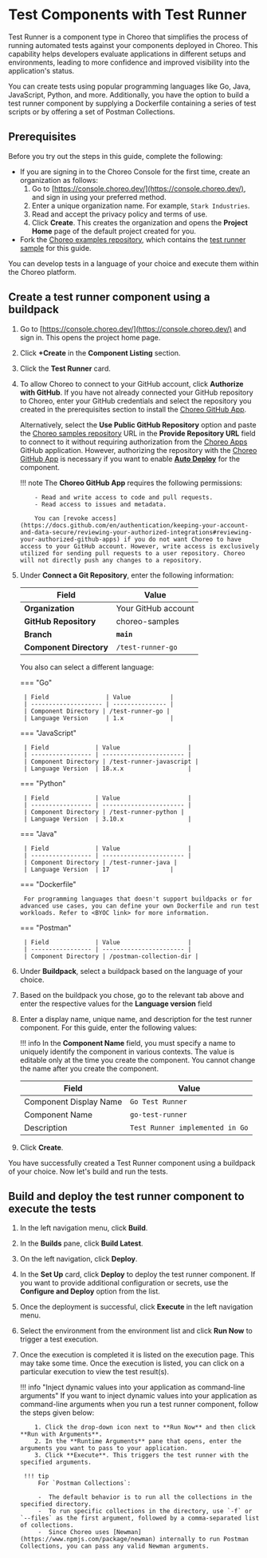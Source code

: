 # Test Components with Test Runner

Test Runner is a component type in Choreo that simplifies the process of running automated tests against your components deployed in Choreo. This capability helps developers evaluate applications in different setups and environments, leading to more confidence and improved visibility into the application's status.

You can create tests using popular programming languages like Go, Java, JavaScript, Python, and more. Additionally, you have the option to build a test runner component by supplying a Dockerfile containing a series of test scripts or by offering a set of Postman Collections.

## Prerequisites

Before you try out the steps in this guide, complete the following:

 - If you are signing in to the Choreo Console for the first time, create an organization as follows:
    1. Go to [https://console.choreo.dev/](https://console.choreo.dev/), and sign in using your preferred method.
    2. Enter a unique organization name. For example, `Stark Industries`.
    3. Read and accept the privacy policy and terms of use.
    4. Click **Create**.
       This creates the organization and opens the **Project Home** page of the default project created for you.
 - Fork the [Choreo examples repository](https://github.com/wso2/choreo-samples), which contains the [test runner sample](https://github.com/wso2/choreo-samples/tree/main/test-runner-go) for this guide.

You can develop tests in a language of your choice and execute them within the Choreo platform.

## Create a test runner component using a buildpack

1. Go to [https://console.choreo.dev/](https://console.choreo.dev/) and sign in. This opens the project home page.
2. Click **+Create** in the **Component Listing** section. 
3. Click the **Test Runner** card.
6. To allow Choreo to connect to your GitHub account, click **Authorize with GitHub**. If you have not already connected your GitHub repository to Choreo, enter your GitHub credentials and select the repository you created in the prerequisites section to install the [Choreo GitHub App](https://github.com/marketplace/choreo-apps).

    Alternatively, select the **Use Public GitHub Repository** option and paste the [Choreo samples repository](https://github.com/wso2/choreo-samples) URL in the **Provide Repository URL** field to connect to it without requiring authorization from the [Choreo Apps](https://github.com/marketplace/choreo-apps) GitHub application. However, authorizing the repository with the [Choreo GitHub App](https://github.com/marketplace/choreo-apps) is necessary if you want to enable [**Auto Deploy**](https://wso2.com/choreo/docs/choreo-concepts/ci-cd/#deploy) for the component.

    !!! note
           The **Choreo GitHub App** requires the following permissions:

           - Read and write access to code and pull requests.
           - Read access to issues and metadata.
             
           You can [revoke access](https://docs.github.com/en/authentication/keeping-your-account-and-data-secure/reviewing-your-authorized-integrations#reviewing-your-authorized-github-apps) if you do not want Choreo to have access to your GitHub account. However, write access is exclusively utilized for sending pull requests to a user repository. Choreo will not directly push any changes to a repository.

7. Under **Connect a Git Repository**, enter the following information:

    | **Field**              | **Value**          |
    |------------------------|--------------------|
    | **Organization**       | Your GitHub account|
    | **GitHub Repository**  | choreo-samples     |
    | **Branch**             | **`main`**         |
    | **Component Directory**| `/test-runner-go`  |

    You also can select a different language:


    === "Go"

        | Field                | Value           |
        | -------------------- | --------------- |
        | Component Directory | /test-runner-go |
        | Language Version     | 1.x             |
    
    === "JavaScript"

        | Field             | Value                   |
        | ----------------- | ----------------------- |
        | Component Directory | /test-runner-javascript |
        | Language Version  | 18.x.x                  |

    === "Python"

        | Field             | Value                   |
        | ----------------- | ----------------------- |
        | Component Directory | /test-runner-python |
        | Language Version  | 3.10.x                  |

    === "Java"

        | Field             | Value                   |
        | ----------------- | ----------------------- |
        | Component Directory | /test-runner-java |
        | Language Version  | 17                 |

    === "Dockerfile"

        For programming languages that doesn't support buildpacks or for advanced use cases, you can define your own Dockerfile and run test workloads. Refer to <BYOC link> for more information.

    === "Postman"

        | Field             | Value                   |
        | ----------------- | ----------------------- |
        | Component Directory | /postman-collection-dir |


6. Under **Buildpack**, select a buildpack based on the language of your choice.
7. Based on the buildpack you chose, go to the relevant tab above and enter the respective values for the **Language version** field

4. Enter a display name, unique name, and description for the test runner component. For this guide, enter the following values:
    
    !!! info
         In the **Component Name** field, you must specify a name to uniquely identify the component in various contexts. The value is editable only at the time you create the component. You cannot change the name after you create the component.

    | Field                    | Value                           |
    | -------------------------|-------------------------------- |
    | Component Display Name   | `Go Test Runner`                |
    | Component Name           | `go-test-runner`                |
    | Description              | `Test Runner implemented in Go` |

8. Click **Create**. 

You have successfully created a Test Runner component using a buildpack of your choice. Now let's build and run the tests.

## Build and deploy the test runner component to execute the tests

1. In the left navigation menu, click **Build**.
2. In the **Builds** pane, click **Build Latest**. 
3. On the left navigation, click **Deploy**.
4. In the **Set Up** card, click **Deploy** to deploy the test runner component. If you want to provide additional configuration or secrets, use the **Configure and Deploy** option from the list.
5. Once the deployment is successful, click **Execute** in the left navigation menu.
6. Select the environment from the environment list and click **Run Now** to trigger a test execution.
7. Once the execution is completed it is listed on the execution page. This may take some time. Once the execution is listed, you can click on a particular execution to view the test result(s).

    !!! info "Inject dynamic values into your application as command-line arguments"
         If you want to inject dynamic values into your application as command-line arguments when you run a test runner component, follow the steps given below:

           1. Click the drop-down icon next to **Run Now** and then click **Run with Arguments**. 
           2. In the **Runtime Arguments** pane that opens, enter the arguments you want to pass to your application. 
           3. Click **Execute**. This triggers the test runner with the specified arguments.
    
        !!! tip
            For `Postman Collections`:

            -  The default behavior is to run all the collections in the specified directory.
            -  To run specific collections in the directory, use `-f` or `--files` as the first argument, followed by a comma-separated list of collections.
            -  Since Choreo uses [Newman](https://www.npmjs.com/package/newman) internally to run Postman Collections, you can pass any valid Newman arguments.
